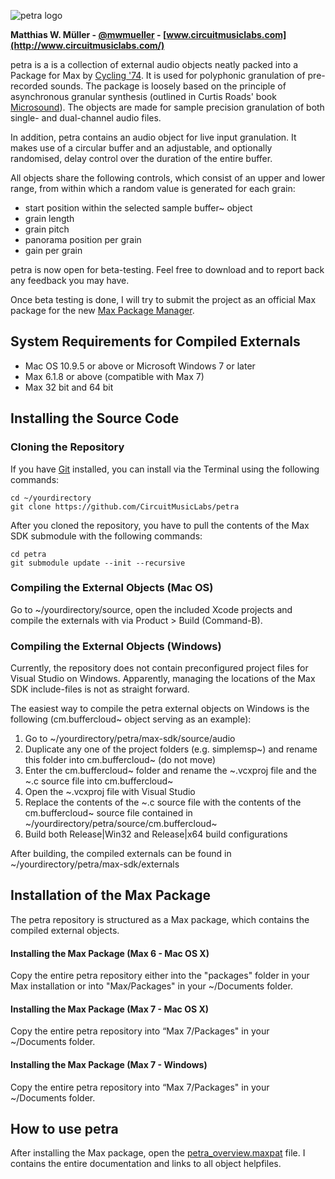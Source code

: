 ![petra logo](http://circuitmusiclabs.com/img/projects/petra/petra-logo_preview.png)

**Matthias W. Müller - [@mwmueller](https://twitter.com/mwmueller) - [www.circuitmusiclabs.com](http://www.circuitmusiclabs.com/)**

petra is a is a collection of external audio objects neatly packed into a Package for Max by [Cycling '74](https://cycling74.com/). It is used for polyphonic granulation of pre-recorded sounds. The package is loosely based on the principle of asynchronous granular synthesis (outlined in Curtis Roads' book [Microsound](https://mitpress.mit.edu/books/microsound)). The objects are made for sample precision granulation of both single- and dual-channel audio files.

In addition, petra contains an audio object for live input granulation. It makes use of a circular buffer and an adjustable, and optionally randomised, delay control over the duration of the entire buffer.

All objects share the following controls, which consist of an upper and lower range, from within which a random value is generated for each grain:

* start position within the selected sample buffer~ object
* grain length
* grain pitch
* panorama position per grain
* gain per grain

petra is now open for beta-testing. Feel free to download and to report back any feedback you may have.

Once beta testing is done, I will try to submit the project as an official Max package for the new [Max Package Manager](https://cycling74.com/2015/12/14/introducing-the-max-package-manager/#.V6BINKJ1Z_B).

## System Requirements for Compiled Externals
* Mac OS 10.9.5 or above or Microsoft Windows 7 or later
* Max 6.1.8 or above (compatible with Max 7)
* Max 32 bit and 64 bit

## Installing the Source Code
### Cloning the Repository
If you have [Git](http://git-scm.com/) installed, you can install via the Terminal using the following commands:

	cd ~/yourdirectory
	git clone https://github.com/CircuitMusicLabs/petra

After you cloned the repository, you have to pull the contents of the Max SDK submodule with the following commands:

	cd petra
	git submodule update --init --recursive

### Compiling the External Objects (Mac OS)
Go to ~/yourdirectory/source, open the included Xcode projects and compile the externals with via Product > Build (Command-B).

### Compiling the External Objects (Windows)
Currently, the repository does not contain preconfigured project files for Visual Studio on Windows. Apparently, managing the locations of the Max SDK include-files is not as straight forward.

The easiest way to compile the petra external objects on Windows is the following (cm.buffercloud~ object serving as an example):

1. Go to ~/yourdirectory/petra/max-sdk/source/audio
2. Duplicate any one of the project folders (e.g. simplemsp~) and rename this folder into cm.buffercloud~ (do not move)
3. Enter the cm.buffercloud~ folder and rename the ~.vcxproj file and the ~.c source file into cm.buffercloud~
4. Open the ~.vcxproj file with Visual Studio
5. Replace the contents of the ~.c source file with the contents of the cm.buffercloud~ source file contained in ~/yourdirectory/petra/source/cm.buffercloud~
6. Build both Release|Win32 and Release|x64 build configurations

After building, the compiled externals can be found in ~/yourdirectory/petra/max-sdk/externals

## Installation of the Max Package
The petra repository is structured as a Max package, which contains the compiled external objects.

#### Installing the Max Package (Max 6 - Mac OS X)
Copy the entire petra repository either into the "packages" folder in your Max installation or into "Max/Packages" in your ~/Documents folder.

#### Installing the Max Package (Max 7 - Mac OS X)
Copy the entire petra repository into “Max 7/Packages" in your ~/Documents folder.

#### Installing the Max Package (Max 7 - Windows)
Copy the entire petra repository into “Max 7/Packages" in your ~/Documents folder.

## How to use petra
After installing the Max package, open the [petra_overview.maxpat](https://github.com/CircuitMusicLabs/petra/blob/master/extras/petra_overview.maxpat) file. I contains the entire documentation and links to all object helpfiles.
